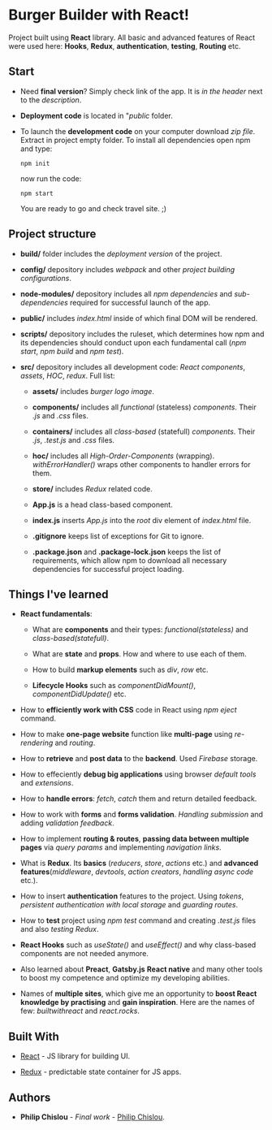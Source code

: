 # Burger Builder with React!

Project built using **React** library. All basic and advanced features of React were used here: **Hooks**, **Redux**, **authentication**, **testing**, **Routing** etc.


## Start

* Need **final version**? Simply check link of the app. It is *in the header* next to the *description*. 

* **Deployment code** is located in "*public* folder. 

* To launch the **development code** on your computer download *zip file*. Extract in project empty folder. To install all dependencies open npm and type:

  ```
  npm init
  ```
  now run the code:
  
  ```
  npm start
  ```
  You are ready to go and check travel site. ;)

## Project structure

* **build/** folder includes the *deployment version* of the project. 

* **config/** depository includes *webpack* and other *project building configurations*.

* **node-modules/** depository includes all *npm dependencies* and *sub-dependencies* required for successful launch of the app.

* **public/** includes *index.html* inside of which final DOM will be rendered.

* **scripts/** depository includes the ruleset, which determines how npm and its dependencies should conduct upon each fundamental call (*npm start*, *npm build* and *npm test*).

* **src/** depository includes all development code: *React components*, *assets*, *HOC*, *redux*. Full list: 

  * **assets/** includes *burger logo image*.
  
  * **components/** includes all *functional* (stateless) *components*. Their *.js* and *.css* files.
  
  * **containers/** includes all *class-based* (statefull) *components*. Their *.js*, *.test.js* and *.css* files.
  
  * **hoc/** includes all *High-Order-Components* (wrapping). *withErrorHandler()* wraps other components to handler errors for them.
  
  * **store/** includes *Redux* related code.
   
  * **App.js** is a head class-based component. 
     
  * **index.js** inserts *App.js* into the *root* div element of *index.html* file. 
       
  * **.gitignore** keeps list of exceptions for Git to ignore. 
         
  * **.package.json** and **.package-lock.json** keeps the list of requirements, which allow npm to download all necessary dependencies for successful project loading. 
  

## Things I've learned 

* **React fundamentals**:

  * What are **components** and their types: *functional(stateless)* and *class-based(statefull)*.
  
  * What are **state** and **props**. How and where to use each of them. 

  * How to build **markup elements** such as *div*, *row* etc. 
  
  * **Lifecycle Hooks** such as *componentDidMount()*, *componentDidUpdate()* etc.

* How to **efficiently work with CSS** code in React using *npm eject* command.

* How to make **one-page website** function like **multi-page** using *re-rendering* and *routing*.

* How to **retrieve** and **post data** to the **backend**. Used *Firebase* storage.

* How to effeciently **debug big applications** using browser *default tools* and *extensions*.

* How to **handle errors**: *fetch*, *catch* them and return detailed feedback.

* How to work with **forms** and **forms validation**. *Handling submission* and adding *validation feedback*.

* How to implement **routing & routes**, **passing data between multiple pages** via *query params* and implementing *navigation links*.

* What is **Redux**. Its **basics** (*reducers*, *store*, *actions* etc.) and **advanced features**(*middleware*, *devtools*, *action creators*, *handling async code* etc.).

* How to insert **authentication** features to the project. Using *tokens*, *persistent authentication with local storage* and *guarding routes*.

* How to **test** project using *npm test* command and creating *.test.js* files and also *testing Redux*.

* **React Hooks** such as *useState()* and *useEffect()* and why class-based components are not needed anymore.

* Also learned about **Preact**, **Gatsby.js** **React native** and many other tools to boost my competence and optimize my developing abilities.

* Names of **multiple sites**, which give me an opportunity to **boost React knowledge by practising** and **gain inspiration**. Here are the names of few: *builtwithreact* and *react.rocks*.

 
 ## Built With

* [React](https://reactjs.org/) - JS library for building UI.

* [Redux](https://redux.js.org/) - predictable state container for JS apps.


## Authors

* **Philip Chislou** - *Final work* - [Philip Chislou](https://github.com/h1l1ch).

